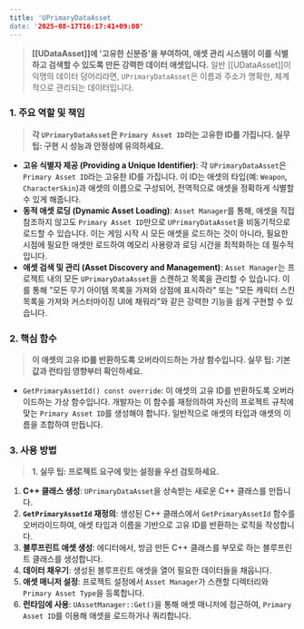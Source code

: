```yaml
---
title: 'UPrimaryDataAsset
date: '2025-08-17T16:17:41+09:00'
---
```




> **[[UDataAsset]]에 '고유한 신분증'을 부여하여, 애셋 관리 시스템이 이를 식별하고 검색할 수 있도록 만든 강력한 데이터 애셋입니다.** 일반 [[UDataAsset]]이 익명의 데이터 덩어리라면, `UPrimaryDataAsset`은 이름과 주소가 명확한, 체계적으로 관리되는 데이터입니다.

### **1. 주요 역할 및 책임**
> **각 `UPrimaryDataAsset`은 `Primary Asset ID`라는 고유한 ID를 가집니다. 실무 팁: 구현 시 성능과 안정성에 유의하세요.**
* **고유 식별자 제공 (Providing a Unique Identifier)**:
	각 `UPrimaryDataAsset`은 `Primary Asset ID`라는 고유한 ID를 가집니다. 이 ID는 애셋의 타입(예: `Weapon`, `CharacterSkin`)과 애셋의 이름으로 구성되어, 전역적으로 애셋을 정확하게 식별할 수 있게 해줍니다.
* **동적 애셋 로딩 (Dynamic Asset Loading)**:
	`Asset Manager`를 통해, 애셋을 직접 참조하지 않고도 `Primary Asset ID`만으로 `UPrimaryDataAsset`을 비동기적으로 로드할 수 있습니다. 이는 게임 시작 시 모든 애셋을 로드하는 것이 아니라, 필요한 시점에 필요한 애셋만 로드하여 메모리 사용량과 로딩 시간을 최적화하는 데 필수적입니다.
* **애셋 검색 및 관리 (Asset Discovery and Management)**:
	`Asset Manager`는 프로젝트 내의 모든 `UPrimaryDataAsset`을 스캔하고 목록을 관리할 수 있습니다. 이를 통해 "모든 무기 아이템 목록을 가져와 상점에 표시하라" 또는 "모든 캐릭터 스킨 목록을 가져와 커스터마이징 UI에 채워라"와 같은 강력한 기능을 쉽게 구현할 수 있습니다.

### **2. 핵심 함수**
> **이 애셋의 고유 ID를 반환하도록 오버라이드하는 가상 함수입니다. 실무 팁: 기본값과 런타임 영향부터 확인하세요.**
* `GetPrimaryAssetId() const override`:
	이 애셋의 고유 ID를 반환하도록 오버라이드하는 가상 함수입니다. 개발자는 이 함수를 재정의하여 자신의 프로젝트 규칙에 맞는 `Primary Asset ID`를 생성해야 합니다. 일반적으로 애셋의 타입과 애셋의 이름을 조합하여 만듭니다.

### **3. 사용 방법**
> **1. 실무 팁: 프로젝트 요구에 맞는 설정을 우선 검토하세요.**
1. **C++ 클래스 생성**:
	`UPrimaryDataAsset`을 상속받는 새로운 C++ 클래스를 만듭니다.
2. **`GetPrimaryAssetId` 재정의**:
	생성된 C++ 클래스에서 `GetPrimaryAssetId` 함수를 오버라이드하여, 애셋 타입과 이름을 기반으로 고유 ID를 반환하는 로직을 작성합니다.
3. **블루프린트 애셋 생성**:
	에디터에서, 방금 만든 C++ 클래스를 부모로 하는 블루프린트 클래스를 생성합니다.
4. **데이터 채우기**:
	생성된 블루프린트 애셋을 열어 필요한 데이터들을 채웁니다.
5. **애셋 매니저 설정**:
	프로젝트 설정에서 `Asset Manager`가 스캔할 디렉터리와 `Primary Asset Type`을 등록합니다.
6. **런타임에 사용**:
	`UAssetManager::Get()`을 통해 애셋 매니저에 접근하여, `Primary Asset ID`를 이용해 애셋을 로드하거나 쿼리합니다.
